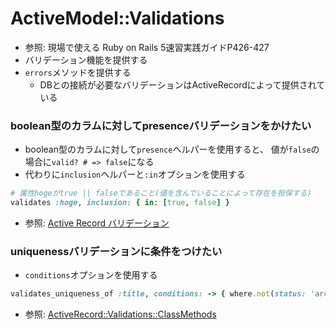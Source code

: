 # ActiveModel::Validations
- 参照: 現場で使える Ruby on Rails 5速習実践ガイドP426-427
- バリデーション機能を提供する
- `errors`メソッドを提供する
  - DBとの接続が必要なバリデーションはActiveRecordによって提供されている

### boolean型のカラムに対してpresenceバリデーションをかけたい
- boolean型のカラムに対して`presence`ヘルパーを使用すると、
値が`false`の場合に`valid? # => false`になる
- 代わりに`inclusion`ヘルパーと`:in`オプションを使用する
```ruby
# 属性hogeがtrue || falseであること(値を含んでいることによって存在を担保する)
validates :hoge, inclusion: { in: [true, false] }
```
- 参照: [Active Record バリデーション](https://railsguides.jp/active_record_validations.html#inclusion)

### uniquenessバリデーションに条件をつけたい
- `conditions`オプションを使用する
```ruby
validates_uniqueness_of :title, conditions: -> { where.not(status: 'archived') }
```
- 参照: [ActiveRecord::Validations::ClassMethods](https://api.rubyonrails.org/classes/ActiveRecord/Validations/ClassMethods.html#method-i-validates_uniqueness_of)
